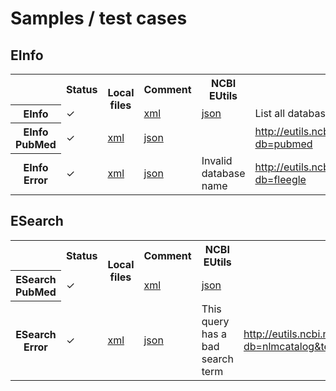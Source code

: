 # Samples / test cases

<h2>EInfo</h2>
<table>
   <tr>
      <th></th>
      <th>Status</th>
      <th rowspan="2">Local files</th>
      <th>Comment</th>
      <th>NCBI EUtils</th>
   </tr>
   <tr>
      <th>EInfo</th>
      <td>&#10003;</td>
      <td><a href="../../blob/master/samples/einfo.xml">xml</a></td>
      <td><a href="../../blob/master/samples/einfo.json">json</a></td>
      <td>List all databases</td>
      <td><a href="http://eutils.ncbi.nlm.nih.gov/entrez/eutils/einfo.fcgi">http://eutils.ncbi.nlm.nih.gov/entrez/eutils/einfo.fcgi</a></td>
   </tr>
   <tr>
      <th>EInfo PubMed</th>
      <td>&#10003;</td>
      <td><a href="../../blob/master/samples/einfo.pubmed.xml">xml</a></td>
      <td><a href="../../blob/master/samples/einfo.pubmed.json">json</a></td>
      <td></td>
      <td><a href="http://eutils.ncbi.nlm.nih.gov/entrez/eutils/einfo.fcgi?db=pubmed">http://eutils.ncbi.nlm.nih.gov/entrez/eutils/einfo.fcgi?db=pubmed</a></td>
   </tr>
   <tr>
      <th>EInfo Error</th>
      <td>&#10003;</td>
      <td><a href="../../blob/master/samples/einfo.error.xml">xml</a></td>
      <td><a href="../../blob/master/samples/einfo.error.json">json</a></td>
      <td>Invalid database name</td>
      <td><a href="http://eutils.ncbi.nlm.nih.gov/entrez/eutils/einfo.fcgi?db=fleegle">http://eutils.ncbi.nlm.nih.gov/entrez/eutils/einfo.fcgi?db=fleegle</a></td>
   </tr>
</table>
<h2>ESearch</h2>
<table>
   <tr>
      <th></th>
      <th>Status</th>
      <th rowspan="2">Local files</th>
      <th>Comment</th>
      <th>NCBI EUtils</th>
   </tr>
   <tr>
      <th>ESearch PubMed</th>
      <td>&#10003;</td>
      <td><a href="../../blob/master/samples/esearch.pubmed.xml">xml</a></td>
      <td><a href="../../blob/master/samples/esearch.pubmed.json">json</a></td>
      <td></td>
      <td><a href="http://eutils.ncbi.nlm.nih.gov/entrez/eutils/esearch.fcgi?db=pubmed&amp;term=cancer&amp;reldate=60&amp;datetype=edat&amp;retmax=100&amp;usehistory=y">http://eutils.ncbi.nlm.nih.gov/entrez/eutils/esearch.fcgi?db=pubmed&amp;term=cancer&amp;reldate=60&amp;datetype=edat&amp;retmax=100&amp;usehistory=y</a></td>
   </tr>
   <tr>
      <th>ESearch Error</th>
      <td>&#10003;</td>
      <td><a href="../../blob/master/samples/esearch.error.xml">xml</a></td>
      <td><a href="../../blob/master/samples/esearch.error.json">json</a></td>
      <td>This query has a bad search term</td>
      <td><a href="http://eutils.ncbi.nlm.nih.gov/entrez/eutils/esearch.fcgi?db=nlmcatalog&amp;term=obstetrics%5bMeSH%20Terms%5d+OR+fleegle%5bMeSH%20Terms%5d">http://eutils.ncbi.nlm.nih.gov/entrez/eutils/esearch.fcgi?db=nlmcatalog&amp;term=obstetrics%5bMeSH%20Terms%5d+OR+fleegle%5bMeSH%20Terms%5d</a></td>
   </tr>
</table>